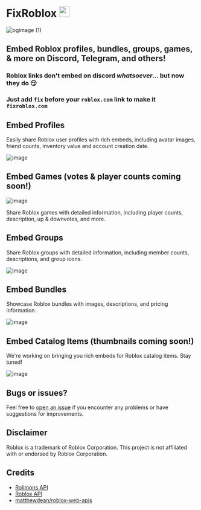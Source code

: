 # FixRoblox <img src="https://abs-0.twimg.com/emoji/v2/svg/1f527.svg" height="28">

![ogimage (1)](https://github.com/user-attachments/assets/0710f8fa-171a-4afd-ac82-bc53a7381648)

## Embed Roblox profiles, bundles, groups, games, & more on Discord, Telegram, and others!
### Roblox links don't embed on discord *whatsoever*... but now they do 😏

### Just add `fix` before your `roblox.com` link to make it `fixroblox.com`

## Embed Profiles

Easily share Roblox user profiles with rich embeds, including avatar images, friend counts, inventory value and account creation date.

![image](https://github.com/user-attachments/assets/f77d87e4-d283-4df1-b74c-8740a5d2ca79)

## Embed Games (votes & player counts coming soon!)

![image](https://github.com/user-attachments/assets/78786222-abce-4e7a-90a9-1b14b757f7bc)

Share Roblox games with detailed information, including player counts, description, up & downvotes, and more.

## Embed Groups

Share Roblox groups with detailed information, including member counts, descriptions, and group icons.

![image](https://github.com/user-attachments/assets/c0d642cb-39e6-4696-84c4-e8db397fd49e)

## Embed Bundles

Showcase Roblox bundles with images, descriptions, and pricing information.

![image](https://github.com/user-attachments/assets/54e45391-2552-41b4-80ac-4547f7e03a77)

## Embed Catalog Items (thumbnails coming soon!)

We're working on bringing you rich embeds for Roblox catalog items. Stay tuned!

![image](https://github.com/user-attachments/assets/06b4eca8-56dc-4ec5-85c0-f7f50916cbef)

## Bugs or issues?

Feel free to [open an issue](https://github.com/YourGitHubUsername/FixRoblox/issues) if you encounter any problems or have suggestions for improvements.

## Disclaimer

Roblox is a trademark of Roblox Corporation. This project is not affiliated with or endorsed by Roblox Corporation.

## Credits
- [Rolimons API](https://www.rolimons.com/)
- [Roblox API](https://devforum.roblox.com/t/all-of-robloxs-apis/2290645)
- [matthewdean/roblox-web-apis](https://github.com/matthewdean/roblox-web-apis)
